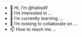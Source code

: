 - 👋 Hi, I’m @habsdif
- 👀 I’m interested in ...
- 🌱 I’m currently learning ...
- 💞️ I’m looking to collaborate on ...
- 📫 How to reach me ...

<!---
habsdif/habsdif is a ✨ special ✨ repository because its `README.md` (this file) appears on your GitHub profile.
You can click the Preview link to take a look at your changes.
--->
